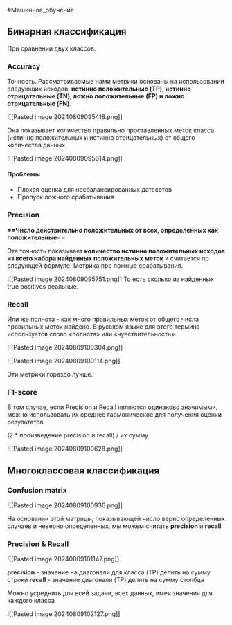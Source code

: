 #Машинное_обучение 

## Бинарная классификация

При сравнении двух классов. 

### Accuracy

Точность. Рассматриваемые нами метрики основаны на использовании следующих исходов: **истинно положительные (TP), истинно отрицательные (TN), ложно положительные (FP) и ложно отрицательные (FN)**.

![[Pasted image 20240809095418.png]]

Она показывает количество правильно проставленных меток класса (истинно положительных и истинно отрицательных) от общего количества данных

![[Pasted image 20240809095614.png]]
#### Проблемы

- Плохая оценка для несбалансированных датасетов
- Пропуск ложного срабатывания
### Precision

**==Число действительно положительных от всех, определенных как  положительные==**

Эта точность показывает **количество истинно положительных исходов из всего набора найденных положительных меток** и считается по следующей формуле.  Метрика про ложные срабатывания.

![[Pasted image 20240809095751.png]]
То есть сколько из найденных true positives реальные.
### Recall

Или же полнота - как много правильных меток от общего числа правильных меток найдено. В русском языке для этого термина используется слово «полнота» или «чувствительность». 

![[Pasted image 20240809100304.png]]

![[Pasted image 20240809100114.png]]

Эти метрики гораздо лучше.
### F1-score

В том случае, если Precision и Recall являются одинаково значимыми, можно использовать их среднее гармоническое для получения оценки результатов

(2 * произведение precision и recall) / их сумму

![[Pasted image 20240809100628.png]]

## Многоклассовая классификация

### Confusion matrix

![[Pasted image 20240809100936.png]]

На основании этой матрицы, показывающей число верно определенных случаев и неверно определенных, мы можем считать **precision** и **recall**
### Precision & Recall

![[Pasted image 20240809101147.png]]

**precision** - значение на диагонали для класса (TP) делить на сумму строки
**recall** - значение диагонали (TP) делить на сумму столбца

Можно усреднить для всей задачи, всех данных, имея значения для каждого класса

![[Pasted image 20240809102127.png]]



